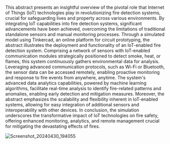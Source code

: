 
This abstract presents an insightful overview of the pivotal role that Internet of Things (IoT) technologies play in revolutionizing fire detection systems, crucial for safeguarding lives and property across
various environments. By integrating IoT capabilities into fire detection systems, significant advancements have been achieved, overcoming the limitations of traditional standalone sensors and manual monitoring
processes. Through a simulated model using Tinkercad, an online platform for circuit prototyping, the abstract illustrates the deployment and functionality of an IoT-enabled fire detection system.
Comprising a network of sensors with IoT-enabled communication modules strategically positioned to detect smoke, heat, or flames, this system continuously gathers environmental data for analysis.
Leveraging advanced communication protocols, such as Wi-Fi or Bluetooth, the sensor data can be accessed remotely, enabling proactive monitoring and response to fire events from anywhere, anytime.
The system's advanced data analytics capabilities, powered by machine learning algorithms, facilitate real-time analysis to identify fire-related patterns and anomalies, enabling early detection and mitigation
measures. Moreover, the abstract emphasizes the scalability and flexibility inherent in IoT-enabled systems, allowing for easy integration of additional sensors and interoperability with other devices. 
 In conclusion, the simulation underscores the transformative impact of IoT technologies on fire safety, offering enhanced monitoring, analytics, and remote management crucial for mitigating the
 devastating effects of fires.
 
 ![Screenshot_20240430_194055](https://github.com/Dharshana-17/IOT/assets/114007158/1114625a-677b-4745-a2c5-07bc87867ef4)
